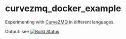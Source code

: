 # curvezmq_docker_example

Experimenting with [CurveZMQ](http://curvezmq.org) in different languages.

Output: see [![Build Status](https://travis-ci.org/d-led/curvezmq_docker_example.svg?branch=master)](https://travis-ci.org/d-led/curvezmq_docker_example)

